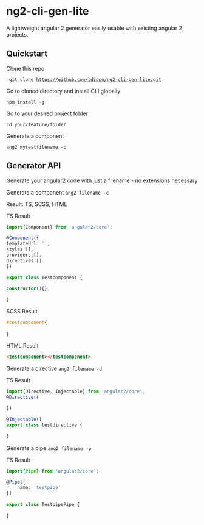 # ng2-cli-gen-lite
A lightweight angular 2 generator easily usable with existing angular 2 projects.

## Quickstart
Clone this repo

<code> git clone https://github.com/ldippo/ng2-cli-gen-lite.git</code>

Go to cloned directory and install CLI globally

<code>npm install -g</code>

Go to your desired project folder

<code>cd your/feature/folder</code>

Generate a component

<code>ang2 mytestfilename -c</code>

## Generator API
Generate your angular2 code with just a filename - no extensions necessary

Generate a component
<code>ang2 filename -c</code>

Result: TS, SCSS, HTML

TS Result
```ts
import{Component} from 'angular2/core';            

@Component({
templateUrl: '',
styles:[],
providers:[],
directives:[]
})

export class Testcomponent {

constructor(){}
    
}
```

SCSS Result
```scss
#testcomponent{
    
}
```

HTML Result
```html
<testcomponent></testcomponent>
```


Generate a directive
<code>ang2 filename -d</code>

TS Result
```ts
import{Directive, Injectable} from 'angular2/core';
@Directive({
    
})

@Injectable()
export class testdirective {
    
}
```

Generate a pipe
<code>ang2 filename -p</code>

TS Result
```ts
import{Pipe} from 'angular2/core';

@Pipe({
    name: 'testpipe'
})
 
export class TestpipePipe {
    
}
```
